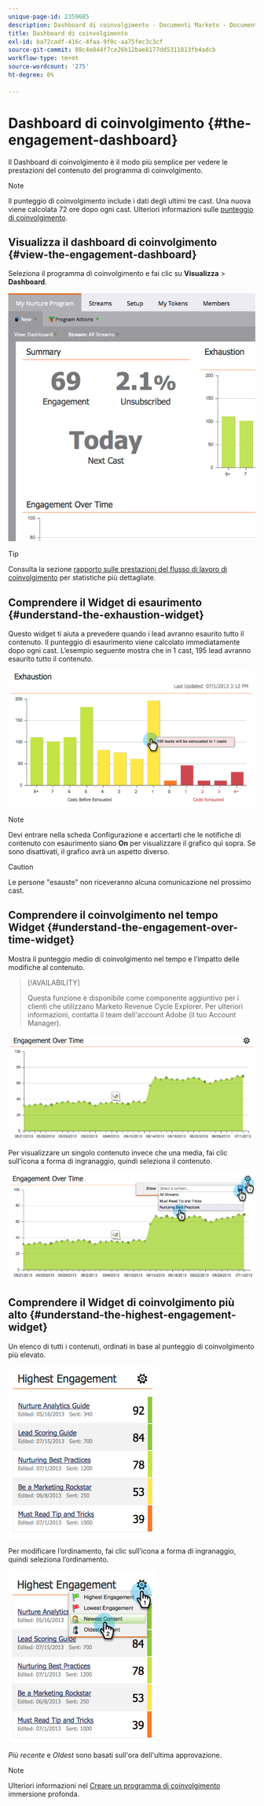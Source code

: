```yaml
---
unique-page-id: 2359685
description: Dashboard di coinvolgimento - Documenti Marketo - Documentazione del prodotto
title: Dashboard di coinvolgimento
exl-id: ba72cadf-416c-4faa-9f0c-aa75fec3c3cf
source-git-commit: 88c4e844f7ce26b12bae8177dd5311813fb4adcb
workflow-type: tm+mt
source-wordcount: '275'
ht-degree: 0%

---
```


# Dashboard di coinvolgimento {#the-engagement-dashboard}

Il Dashboard di coinvolgimento è il modo più semplice per vedere le prestazioni del contenuto del programma di coinvolgimento.

>[!NOTE]
>
>Il punteggio di coinvolgimento include i dati degli ultimi tre cast. Una nuova viene calcolata 72 ore dopo ogni cast. Ulteriori informazioni sulle [punteggio di coinvolgimento](/help/marketo/product-docs/email-marketing/drip-nurturing/reports-and-notifications/understanding-the-engagement-score.md).

## Visualizza il dashboard di coinvolgimento {#view-the-engagement-dashboard}

Seleziona il programma di coinvolgimento e fai clic su **Visualizza** > **Dashboard**.

![](assets/image2014-9-15-16-3a42-3a41.png)

>[!TIP]
>
>Consulta la sezione [rapporto sulle prestazioni del flusso di lavoro di coinvolgimento](/help/marketo/product-docs/email-marketing/drip-nurturing/reports-and-notifications/engagement-stream-performance-report.md) per statistiche più dettagliate.

## Comprendere il Widget di esaurimento {#understand-the-exhaustion-widget}

Questo widget ti aiuta a prevedere quando i lead avranno esaurito tutto il contenuto. Il punteggio di esaurimento viene calcolato immediatamente dopo ogni cast. L’esempio seguente mostra che in 1 cast, 195 lead avranno esaurito tutto il contenuto.

![](assets/image2014-9-15-16-3a45-3a10.png)

>[!NOTE]
>
>Devi entrare nella scheda Configurazione e accertarti che le notifiche di contenuto con esaurimento siano **On** per visualizzare il grafico qui sopra. Se sono disattivati, il grafico avrà un aspetto diverso.

>[!CAUTION]
>
>Le persone &quot;esauste&quot; non riceveranno alcuna comunicazione nel prossimo cast.

## Comprendere il coinvolgimento nel tempo Widget {#understand-the-engagement-over-time-widget}

Mostra il punteggio medio di coinvolgimento nel tempo e l’impatto delle modifiche al contenuto.

>[!AVAILABILITY]
>
>Questa funzione è disponibile come componente aggiuntivo per i clienti che utilizzano Marketo Revenue Cycle Explorer. Per ulteriori informazioni, contatta il team dell&#39;account Adobe (il tuo Account Manager).

![](assets/image2014-9-15-16-3a45-3a50.png)

Per visualizzare un singolo contenuto invece che una media, fai clic sull’icona a forma di ingranaggio, quindi seleziona il contenuto.

![](assets/image2014-9-15-16-3a46-3a45.png)

## Comprendere il Widget di coinvolgimento più alto {#understand-the-highest-engagement-widget}

Un elenco di tutti i contenuti, ordinati in base al punteggio di coinvolgimento più elevato.

![](assets/image2014-9-15-16-3a46-3a54.png)

Per modificare l’ordinamento, fai clic sull’icona a forma di ingranaggio, quindi seleziona l’ordinamento.

![](assets/image2014-9-15-16-3a46-3a58.png)

_Più recente_ e _Oldest_ sono basati sull&#39;ora dell&#39;ultima approvazione.

>[!NOTE]
>
>Ulteriori informazioni nel [Creare un programma di coinvolgimento](/help/marketo/product-docs/email-marketing/drip-nurturing/creating-an-engagement-program/create-an-engagement-program.md) immersione profonda.
